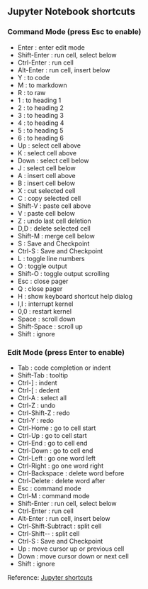 ## Jupyter Notebook shortcuts

### Command Mode (press Esc to enable)

 -  Enter : enter edit mode
 -  Shift-Enter : run cell, select below
 -  Ctrl-Enter : run cell
 -  Alt-Enter : run cell, insert below
 -  Y : to code
 -  M : to markdown
 -  R : to raw
 -  1 : to heading 1
 -  2 : to heading 2
 -  3 : to heading 3
 -  4 : to heading 4
 -  5 : to heading 5
 -  6 : to heading 6
 -  Up : select cell above
 -  K : select cell above
 -  Down : select cell below
 -  J : select cell below
 -  A : insert cell above
 -  B : insert cell below
 -  X : cut selected cell
 -  C : copy selected cell
 -  Shift-V : paste cell above
 -  V : paste cell below
 -  Z : undo last cell deletion
 -  D,D : delete selected cell
 -  Shift-M : merge cell below
 -  S : Save and Checkpoint
 -  Ctrl-S : Save and Checkpoint
 -  L : toggle line numbers
 -  O : toggle output
 -  Shift-O : toggle output scrolling
 -  Esc : close pager
 -  Q : close pager
 -  H : show keyboard shortcut help dialog
 -  I,I : interrupt kernel
 -  0,0 : restart kernel
 -  Space : scroll down
 -  Shift-Space : scroll up
 -  Shift : ignore
 
### Edit Mode (press Enter to enable)
 
 -  Tab : code completion or indent
 -  Shift-Tab : tooltip
 -  Ctrl-] : indent
 -  Ctrl-[ : dedent
 -  Ctrl-A : select all
 -  Ctrl-Z : undo
 -  Ctrl-Shift-Z : redo
 -  Ctrl-Y : redo
 -  Ctrl-Home : go to cell start
 -  Ctrl-Up : go to cell start
 -  Ctrl-End : go to cell end
 -  Ctrl-Down : go to cell end
 -  Ctrl-Left : go one word left
 -  Ctrl-Right : go one word right
 -  Ctrl-Backspace : delete word before
 -  Ctrl-Delete : delete word after
 -  Esc : command mode
 -  Ctrl-M : command mode
 -  Shift-Enter : run cell, select below
 -  Ctrl-Enter : run cell
 -  Alt-Enter : run cell, insert below
 -  Ctrl-Shift-Subtract : split cell
 -  Ctrl-Shift-- : split cell
 -  Ctrl-S : Save and Checkpoint
 -  Up : move cursor up or previous cell
 -  Down : move cursor down or next cell
 -  Shift : ignore

Reference: [Jupyter shortcuts](https://stackoverflow.com/questions/38195536/jupyter-shortcut-not-working/38195812#38195812)

